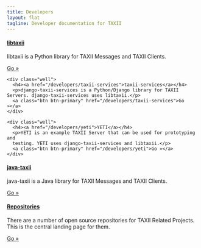 ```yaml
---
title: Developers
layout: flat
tagline: Developer documentation for TAXII
---
```


<div class="row">
  <div class="col-md-6 getting-started-left">
    <div class="well">
      <h4><a href="/developers/libtaxii">libtaxii</a></h4>
      <p>libtaxii is a Python library for TAXII Messages and TAXII Clients.</p>
      <a class="btn btn-primary" href="/developers/libtaxii">Go »</a>
    </div>
    
    <div class="well">
      <h4><a href="/developers/taxii-services">taxii-services</a></h4>
      <p>django-taxii-services is a Python/Django library for TAXII Servers. django-taxii-services uses libtaxii.</p>
      <a class="btn btn-primary" href="/developers/taxii-services">Go »</a>
    </div>
    
    <div class="well">
      <h4><a href="/developers/yeti">YETI</a></h4>
      <p>YETI is an example TAXII Server that can be used for prototyping and
      testing. YETI uses django-taxii-services and libtaxii.</p>
      <a class="btn btn-primary" href="/developers/yeti">Go »</a>
    </div>

  </div>
  <div class="col-md-6 getting-started-right">
    <div class="well">
      <h4><a href="/developers/java-taxii">java-taxii</a></h4>
      <p>java-taxii is a Java library for TAXII Messages and TAXII Clients.</p>
      <a class="btn btn-primary" href="/developers/java-taxii">Go »</a>
    </div>
    <div class="well">
      <h4><a href="/developers/repositories">Repositories</a></h4>
      <p>There are a number of open source repositories for TAXII Related Projects. This is the central landing page for them.</p>
      <a class="btn btn-primary" href="/developers/repositories">Go »</a>
    </div>
  </div>
</div>
